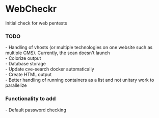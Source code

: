 # WebCheckr
Initial check for web pentests</br>

<h3>TODO</h3>
- Handling of vhosts (or multiple technologies on one website such as multiple CMS). Currently, the scan doesn't launch</br>
- Colorize output</br>
- Database storage</br>
- Update cve-search docker automatically</br>
- Create HTML output</br>
- Better handling of running containers as a list and not unitary work to parallelize</br> 

<h3>Functionality to add</h3>
- Default password checking</br>
